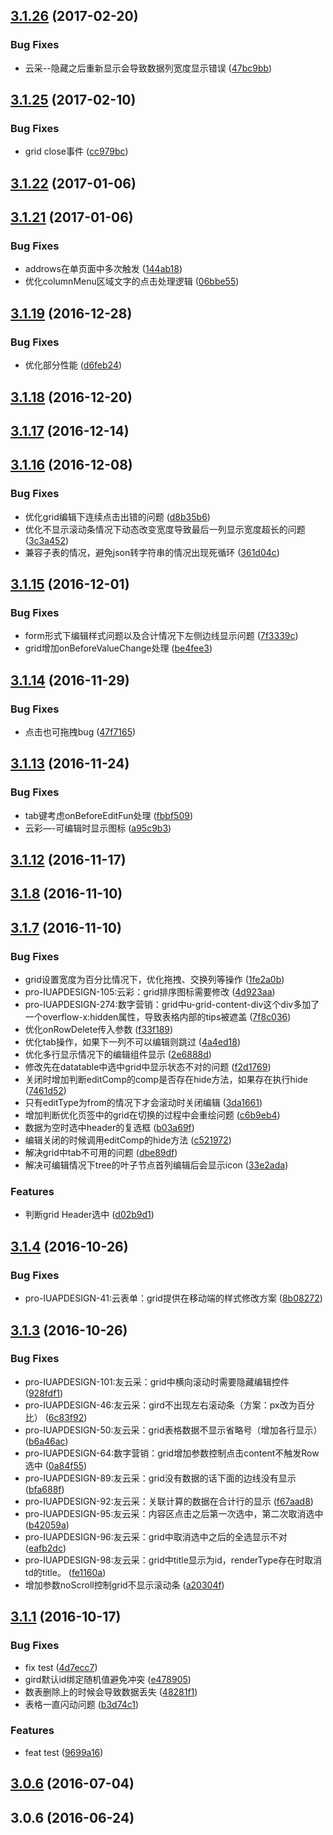 <a name="3.1.26"></a>
## [3.1.26](https://github.com/iuap-design/tinper-neoui-grid/compare/v3.1.25...v3.1.26) (2017-02-20)


### Bug Fixes

* 云采--隐藏之后重新显示会导致数据列宽度显示错误 ([47bc9bb](https://github.com/iuap-design/tinper-neoui-grid/commit/47bc9bb))



<a name="3.1.25"></a>
## [3.1.25](https://github.com/iuap-design/tinper-neoui-grid/compare/v3.1.22...v3.1.25) (2017-02-10)


### Bug Fixes

* grid close事件 ([cc979bc](https://github.com/iuap-design/tinper-neoui-grid/commit/cc979bc))



<a name="3.1.22"></a>
## [3.1.22](https://github.com/iuap-design/tinper-neoui-grid/compare/v3.1.21...v3.1.22) (2017-01-06)



<a name="3.1.21"></a>
## [3.1.21](https://github.com/iuap-design/tinper-neoui-grid/compare/v3.1.19...v3.1.21) (2017-01-06)


### Bug Fixes

* addrows在单页面中多次触发 ([144ab18](https://github.com/iuap-design/tinper-neoui-grid/commit/144ab18))
* 优化columnMenu区域文字的点击处理逻辑 ([06bbe55](https://github.com/iuap-design/tinper-neoui-grid/commit/06bbe55))



<a name="3.1.19"></a>
## [3.1.19](https://github.com/iuap-design/tinper-neoui-grid/compare/v3.1.18...v3.1.19) (2016-12-28)


### Bug Fixes

* 优化部分性能 ([d6feb24](https://github.com/iuap-design/tinper-neoui-grid/commit/d6feb24))



<a name="3.1.18"></a>
## [3.1.18](https://github.com/iuap-design/tinper-neoui-grid/compare/v3.1.17...v3.1.18) (2016-12-20)



<a name="3.1.17"></a>
## [3.1.17](https://github.com/iuap-design/tinper-neoui-grid/compare/v3.1.16...v3.1.17) (2016-12-14)



<a name="3.1.16"></a>
## [3.1.16](https://github.com/iuap-design/tinper-neoui-grid/compare/v3.1.15...v3.1.16) (2016-12-08)


### Bug Fixes

* 优化grid编辑下连续点击出错的问题 ([d8b35b6](https://github.com/iuap-design/tinper-neoui-grid/commit/d8b35b6))
* 优化不显示滚动条情况下动态改变宽度导致最后一列显示宽度超长的问题 ([3c3a452](https://github.com/iuap-design/tinper-neoui-grid/commit/3c3a452))
* 兼容子表的情况，避免json转字符串的情况出现死循环 ([361d04c](https://github.com/iuap-design/tinper-neoui-grid/commit/361d04c))



<a name="3.1.15"></a>
## [3.1.15](https://github.com/iuap-design/tinper-neoui-grid/compare/v3.1.14...v3.1.15) (2016-12-01)


### Bug Fixes

* form形式下编辑样式问题以及合计情况下左侧边线显示问题 ([7f3339c](https://github.com/iuap-design/tinper-neoui-grid/commit/7f3339c))
* grid增加onBeforeValueChange处理 ([be4fee3](https://github.com/iuap-design/tinper-neoui-grid/commit/be4fee3))



<a name="3.1.14"></a>
## [3.1.14](https://github.com/iuap-design/tinper-neoui-grid/compare/v3.1.13...v3.1.14) (2016-11-29)


### Bug Fixes

* 点击也可拖拽bug ([47f7165](https://github.com/iuap-design/tinper-neoui-grid/commit/47f7165))



<a name="3.1.13"></a>
## [3.1.13](https://github.com/iuap-design/tinper-neoui-grid/compare/v3.1.12...v3.1.13) (2016-11-24)


### Bug Fixes

* tab键考虑onBeforeEditFun处理 ([fbbf509](https://github.com/iuap-design/tinper-neoui-grid/commit/fbbf509))
* 云彩—-可编辑时显示图标 ([a95c9b3](https://github.com/iuap-design/tinper-neoui-grid/commit/a95c9b3))



<a name="3.1.12"></a>
## [3.1.12](https://github.com/iuap-design/tinper-neoui-grid/compare/v3.1.9...v3.1.12) (2016-11-17)



<a name="3.1.8"></a>
## [3.1.8](https://github.com/iuap-design/tinper-neoui-grid/compare/v3.1.7...v3.1.8) (2016-11-10)



<a name="3.1.7"></a>
## [3.1.7](https://github.com/iuap-design/tinper-neoui-grid/compare/v3.1.4...v3.1.7) (2016-11-10)


### Bug Fixes

* grid设置宽度为百分比情况下，优化拖拽、交换列等操作 ([1fe2a0b](https://github.com/iuap-design/tinper-neoui-grid/commit/1fe2a0b))
* pro-IUAPDESIGN-105:云彩：grid排序图标需要修改 ([4d923aa](https://github.com/iuap-design/tinper-neoui-grid/commit/4d923aa))
* pro-IUAPDESIGN-274:数字营销：grid中u-grid-content-div这个div多加了一个overflow-x:hidden属性，导致表格内部的tips被遮盖 ([7f8c036](https://github.com/iuap-design/tinper-neoui-grid/commit/7f8c036))
* 优化onRowDelete传入参数 ([f33f189](https://github.com/iuap-design/tinper-neoui-grid/commit/f33f189))
* 优化tab操作，如果下一列不可以编辑则跳过 ([4a4ed18](https://github.com/iuap-design/tinper-neoui-grid/commit/4a4ed18))
* 优化多行显示情况下的编辑组件显示 ([2e6888d](https://github.com/iuap-design/tinper-neoui-grid/commit/2e6888d))
* 修改先在datatable中选中grid中显示状态不对的问题 ([f2d1769](https://github.com/iuap-design/tinper-neoui-grid/commit/f2d1769))
* 关闭时增加判断editComp的comp是否存在hide方法，如果存在执行hide ([7461d52](https://github.com/iuap-design/tinper-neoui-grid/commit/7461d52))
* 只有editType为from的情况下才会滚动时关闭编辑 ([3da1661](https://github.com/iuap-design/tinper-neoui-grid/commit/3da1661))
* 增加判断优化页签中的grid在切换的过程中会重绘问题 ([c6b9eb4](https://github.com/iuap-design/tinper-neoui-grid/commit/c6b9eb4))
* 数据为空时选中header的复选框 ([b03a69f](https://github.com/iuap-design/tinper-neoui-grid/commit/b03a69f))
* 编辑关闭的时候调用editComp的hide方法 ([c521972](https://github.com/iuap-design/tinper-neoui-grid/commit/c521972))
* 解决grid中tab不可用的问题 ([dbe89df](https://github.com/iuap-design/tinper-neoui-grid/commit/dbe89df))
* 解决可编辑情况下tree的叶子节点首列编辑后会显示icon ([33e2ada](https://github.com/iuap-design/tinper-neoui-grid/commit/33e2ada))


### Features

* 判断grid Header选中 ([d02b9d1](https://github.com/iuap-design/tinper-neoui-grid/commit/d02b9d1))



<a name="3.1.4"></a>
## [3.1.4](https://github.com/iuap-design/tinper-neoui-grid/compare/v3.1.3...v3.1.4) (2016-10-26)


### Bug Fixes

* pro-IUAPDESIGN-41:云表单：grid提供在移动端的样式修改方案 ([8b08272](https://github.com/iuap-design/tinper-neoui-grid/commit/8b08272))



<a name="3.1.3"></a>
## [3.1.3](https://github.com/iuap-design/tinper-neoui-grid/compare/v3.1.1...v3.1.3) (2016-10-26)


### Bug Fixes

* pro-IUAPDESIGN-101:友云采：grid中横向滚动时需要隐藏编辑控件 ([928fdf1](https://github.com/iuap-design/tinper-neoui-grid/commit/928fdf1))
* pro-IUAPDESIGN-46:友云采：gird不出现左右滚动条（方案：px改为百分比） ([6c83f92](https://github.com/iuap-design/tinper-neoui-grid/commit/6c83f92))
* pro-IUAPDESIGN-50:友云采：grid表格数据不显示省略号（增加各行显示） ([b6a46ac](https://github.com/iuap-design/tinper-neoui-grid/commit/b6a46ac))
* pro-IUAPDESIGN-64:数字营销：grid增加参数控制点击content不触发Row选中 ([0a84f55](https://github.com/iuap-design/tinper-neoui-grid/commit/0a84f55))
* pro-IUAPDESIGN-89:友云采：grid没有数据的话下面的边线没有显示 ([bfa688f](https://github.com/iuap-design/tinper-neoui-grid/commit/bfa688f))
* pro-IUAPDESIGN-92:友云采：关联计算的数据在合计行的显示 ([f67aad8](https://github.com/iuap-design/tinper-neoui-grid/commit/f67aad8))
* pro-IUAPDESIGN-95:友云采：内容区点击之后第一次选中，第二次取消选中 ([b42059a](https://github.com/iuap-design/tinper-neoui-grid/commit/b42059a))
* pro-IUAPDESIGN-96:友云采：grid中取消选中之后的全选显示不对 ([eafb2dc](https://github.com/iuap-design/tinper-neoui-grid/commit/eafb2dc))
* pro-IUAPDESIGN-98:友云采：grid中title显示为id，renderType存在时取消td的title。 ([fe1160a](https://github.com/iuap-design/tinper-neoui-grid/commit/fe1160a))
* 增加参数noScroll控制grid不显示滚动条 ([a20304f](https://github.com/iuap-design/tinper-neoui-grid/commit/a20304f))



<a name="3.1.1"></a>
## [3.1.1](https://github.com/iuap-design/tinper-neoui-grid/compare/3.0.6...v3.1.1) (2016-10-17)


### Bug Fixes

* fix test ([4d7ecc7](https://github.com/iuap-design/tinper-neoui-grid/commit/4d7ecc7))
* gird默认id绑定随机值避免冲突 ([e478905](https://github.com/iuap-design/tinper-neoui-grid/commit/e478905))
* 数表删除上的时候会导致数据丢失 ([48281f1](https://github.com/iuap-design/tinper-neoui-grid/commit/48281f1))
* 表格一直闪动问题 ([b3d74c1](https://github.com/iuap-design/tinper-neoui-grid/commit/b3d74c1))


### Features

* feat test ([9699a16](https://github.com/iuap-design/tinper-neoui-grid/commit/9699a16))



<a name="3.0.6"></a>
## [3.0.6](https://github.com/iuap-design/tinper-neoui-grid/compare/v3.0.6...3.0.6) (2016-07-04)



<a name="3.0.6"></a>
## 3.0.6 (2016-06-24)



